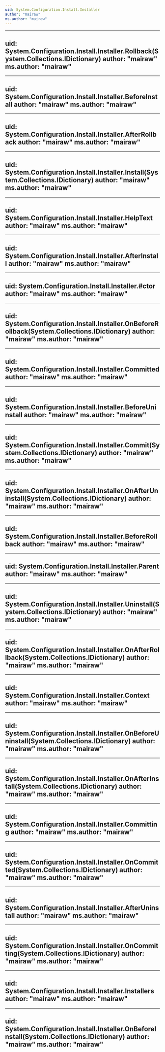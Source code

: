 ```yaml
---
uid: System.Configuration.Install.Installer
author: "mairaw"
ms.author: "mairaw"
---
```


---
uid: System.Configuration.Install.Installer.Rollback(System.Collections.IDictionary)
author: "mairaw"
ms.author: "mairaw"
---

---
uid: System.Configuration.Install.Installer.BeforeInstall
author: "mairaw"
ms.author: "mairaw"
---

---
uid: System.Configuration.Install.Installer.AfterRollback
author: "mairaw"
ms.author: "mairaw"
---

---
uid: System.Configuration.Install.Installer.Install(System.Collections.IDictionary)
author: "mairaw"
ms.author: "mairaw"
---

---
uid: System.Configuration.Install.Installer.HelpText
author: "mairaw"
ms.author: "mairaw"
---

---
uid: System.Configuration.Install.Installer.AfterInstall
author: "mairaw"
ms.author: "mairaw"
---

---
uid: System.Configuration.Install.Installer.#ctor
author: "mairaw"
ms.author: "mairaw"
---

---
uid: System.Configuration.Install.Installer.OnBeforeRollback(System.Collections.IDictionary)
author: "mairaw"
ms.author: "mairaw"
---

---
uid: System.Configuration.Install.Installer.Committed
author: "mairaw"
ms.author: "mairaw"
---

---
uid: System.Configuration.Install.Installer.BeforeUninstall
author: "mairaw"
ms.author: "mairaw"
---

---
uid: System.Configuration.Install.Installer.Commit(System.Collections.IDictionary)
author: "mairaw"
ms.author: "mairaw"
---

---
uid: System.Configuration.Install.Installer.OnAfterUninstall(System.Collections.IDictionary)
author: "mairaw"
ms.author: "mairaw"
---

---
uid: System.Configuration.Install.Installer.BeforeRollback
author: "mairaw"
ms.author: "mairaw"
---

---
uid: System.Configuration.Install.Installer.Parent
author: "mairaw"
ms.author: "mairaw"
---

---
uid: System.Configuration.Install.Installer.Uninstall(System.Collections.IDictionary)
author: "mairaw"
ms.author: "mairaw"
---

---
uid: System.Configuration.Install.Installer.OnAfterRollback(System.Collections.IDictionary)
author: "mairaw"
ms.author: "mairaw"
---

---
uid: System.Configuration.Install.Installer.Context
author: "mairaw"
ms.author: "mairaw"
---

---
uid: System.Configuration.Install.Installer.OnBeforeUninstall(System.Collections.IDictionary)
author: "mairaw"
ms.author: "mairaw"
---

---
uid: System.Configuration.Install.Installer.OnAfterInstall(System.Collections.IDictionary)
author: "mairaw"
ms.author: "mairaw"
---

---
uid: System.Configuration.Install.Installer.Committing
author: "mairaw"
ms.author: "mairaw"
---

---
uid: System.Configuration.Install.Installer.OnCommitted(System.Collections.IDictionary)
author: "mairaw"
ms.author: "mairaw"
---

---
uid: System.Configuration.Install.Installer.AfterUninstall
author: "mairaw"
ms.author: "mairaw"
---

---
uid: System.Configuration.Install.Installer.OnCommitting(System.Collections.IDictionary)
author: "mairaw"
ms.author: "mairaw"
---

---
uid: System.Configuration.Install.Installer.Installers
author: "mairaw"
ms.author: "mairaw"
---

---
uid: System.Configuration.Install.Installer.OnBeforeInstall(System.Collections.IDictionary)
author: "mairaw"
ms.author: "mairaw"
---
